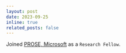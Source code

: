 ```yaml
---
layout: post
date: 2023-09-25
inline: true
related_posts: false
---
```


Joined [PROSE, Microsoft](https://www.microsoft.com/en-us/research/group/prose/) as a `Research Fellow`.